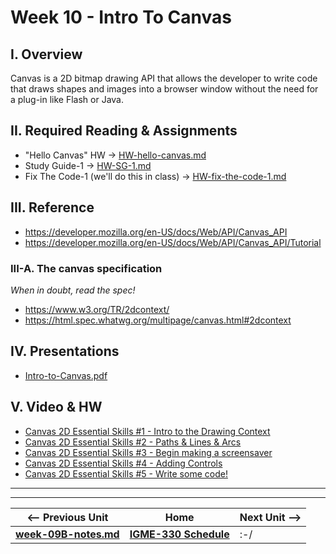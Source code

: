 # Week 10 - Intro To Canvas

## I. Overview
Canvas is a 2D bitmap drawing API that allows the developer to write code that draws shapes and images into a browser window without the need for a plug-in like Flash or Java. 

## II. Required Reading & Assignments
* "Hello Canvas" HW -> [HW-hello-canvas.md](https://github.com/tonethar/IGME-330-Master/blob/master/notes/HW-hello-canvas.md)
* Study Guide-1 -> [HW-SG-1.md](https://github.com/tonethar/IGME-330-Master/blob/master/notes/HW-SG-1.md)
* Fix The Code-1 (we'll do this in class) -> [HW-fix-the-code-1.md](https://github.com/tonethar/IGME-330-Master/blob/master/notes/HW-fix-the-code-1.md)

## III. Reference
- https://developer.mozilla.org/en-US/docs/Web/API/Canvas_API
- https://developer.mozilla.org/en-US/docs/Web/API/Canvas_API/Tutorial

### III-A. The canvas specification
*When in doubt, read the spec!*
- https://www.w3.org/TR/2dcontext/
- https://html.spec.whatwg.org/multipage/canvas.html#2dcontext

## IV. Presentations
- [Intro-to-Canvas.pdf](https://github.com/tonethar/IGME-330-Master/blob/master/presentations/Intro-to-Canvas.pdf)

## V. Video & HW
- [Canvas 2D Essential Skills #1 - Intro to the Drawing Context](https://github.com/tonethar/IGME-330-Master/blob/master/notes/1-canvas-intro-to-drawing-context.md)
- [Canvas 2D Essential Skills #2 - Paths & Lines & Arcs](https://github.com/tonethar/IGME-330-Master/blob/master/notes/2-canvas-paths-lines-arcs.md)
- [Canvas 2D Essential Skills #3 - Begin making a screensaver](https://github.com/tonethar/IGME-330-Master/blob/master/notes/3-begin-making-screensaver.md)
- [Canvas 2D Essential Skills #4 - Adding Controls](https://github.com/tonethar/IGME-330-Master/blob/master/notes/4-adding-controls.md)
- [Canvas 2D Essential Skills #5 - Write some code!](https://github.com/tonethar/IGME-330-Master/blob/master/notes/5-write-some-code.md)

<hr><hr>


| <-- Previous Unit | Home | Next Unit -->
| --- | --- | --- 
| [**week-09B-notes.md**](week-09B-notes.md)     |  [**IGME-330 Schedule**](../schedule.md) | :-/

